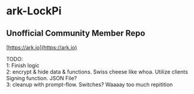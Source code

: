 # ark-LockPi
## Unofficial Community Member Repo

[https://ark.io](https://ark.io)



TODO:  
1: Finish logic  
2: encrypt & hide data & functions. Swiss cheese like whoa. Utilize clients Signing function. JSON File?    
3: cleanup with prompt-flow. Switches?  Waaaay too much repitition    
